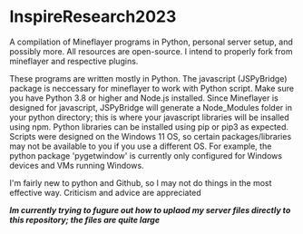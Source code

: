 # InspireResearch2023
A compilation of Mineflayer programs in Python, personal server setup, and possibly more.
All resources are open-source. I intend to properly fork from mineflayer and respective plugins.

These programs are written mostly in Python. The javascript (JSPyBridge) package is neccessary for mineflayer to work with Python
script. Make sure you have Python 3.8 or higher and Node.js installed. Since Mineflayer is designed for javascript, JSPyBridge will
generate a Node_Modules folder in your python directory; this is where your javascript libraries will be insalled using npm. 
Python libraries can be installed using pip or pip3 as expected. Scripts were designed on the Windows 11 OS, so certain
packages/libraries may not be available to you if you use a different OS. For example, the python package 'pygetwindow' is currently
only configured for Windows devices and VMs running Windows. 

I'm fairly new to python and Github, so I may not do things in the most effective way. Criticism and advice are appreciated

***Im currently trying to fugure out how to uplaod my server files directly to this repository; the files are quite large***
